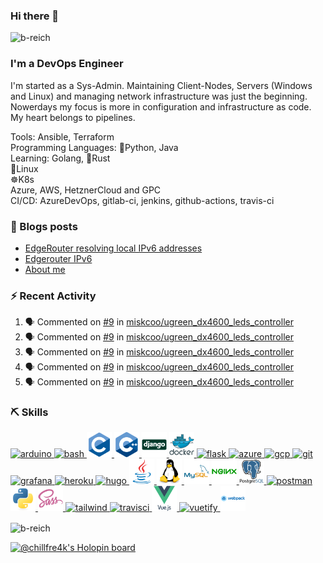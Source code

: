 ### Hi there 👋
<img src="https://komarev.com/ghpvc/?username=b-reich&style=flat-square" alt="b-reich" />

### I'm a DevOps Engineer
I'm started as a Sys-Admin. Maintaining Client-Nodes, Servers (Windows and Linux) and managing network infrastructure was just the beginning.
Nowerdays my focus is more in configuration and infrastructure as code. My heart belongs to pipelines.


Tools: Ansible, Terraform \
Programming Languages: 🐍Python, Java \
Learning: Golang, 🦀Rust \
🐧Linux \
☸K8s \
Azure, AWS, HetznerCloud and GPC \
CI/CD: AzureDevOps, gitlab-ci, jenkins, github-actions, travis-ci

### 📰 Blogs posts
<!-- BLOG-POST-LIST:START -->
- [EdgeRouter resolving local IPv6 addresses](https://benjaminreich.de/posts/edgerouter-resolving-local-ipv6-addresses/)
- [Edgerouter IPv6](https://benjaminreich.de/posts/configure-ipv6-on-a-edgerouter/)
- [About me](https://benjaminreich.de/about/)
<!-- BLOG-POST-LIST:END -->

### :zap: Recent Activity
<!--START_SECTION:activity-->
1. 🗣 Commented on [#9](https://github.com/miskcoo/ugreen_dx4600_leds_controller/issues/9#issuecomment-2171769915) in [miskcoo/ugreen_dx4600_leds_controller](https://github.com/miskcoo/ugreen_dx4600_leds_controller)
2. 🗣 Commented on [#9](https://github.com/miskcoo/ugreen_dx4600_leds_controller/issues/9#issuecomment-2169875547) in [miskcoo/ugreen_dx4600_leds_controller](https://github.com/miskcoo/ugreen_dx4600_leds_controller)
3. 🗣 Commented on [#9](https://github.com/miskcoo/ugreen_dx4600_leds_controller/issues/9#issuecomment-2169861968) in [miskcoo/ugreen_dx4600_leds_controller](https://github.com/miskcoo/ugreen_dx4600_leds_controller)
4. 🗣 Commented on [#9](https://github.com/miskcoo/ugreen_dx4600_leds_controller/issues/9#issuecomment-2169398185) in [miskcoo/ugreen_dx4600_leds_controller](https://github.com/miskcoo/ugreen_dx4600_leds_controller)
5. 🗣 Commented on [#9](https://github.com/miskcoo/ugreen_dx4600_leds_controller/issues/9#issuecomment-2169397753) in [miskcoo/ugreen_dx4600_leds_controller](https://github.com/miskcoo/ugreen_dx4600_leds_controller)
<!--END_SECTION:activity-->

### ⛏ Skills
<p align="left"> <a href="https://www.arduino.cc/" target="_blank"> <img src="https://cdn.worldvectorlogo.com/logos/arduino-1.svg" alt="arduino" width="40" height="40"/> </a> <a href="https://www.gnu.org/software/bash/" target="_blank"> <img src="https://www.vectorlogo.zone/logos/gnu_bash/gnu_bash-icon.svg" alt="bash" width="40" height="40"/> </a> <a href="https://www.cprogramming.com/" target="_blank"> <img src="https://raw.githubusercontent.com/devicons/devicon/master/icons/c/c-original.svg" alt="c" width="40" height="40"/> </a> <a href="https://www.w3schools.com/cpp/" target="_blank"> <img src="https://raw.githubusercontent.com/devicons/devicon/master/icons/cplusplus/cplusplus-original.svg" alt="cplusplus" width="40" height="40"/> </a> <a href="https://www.djangoproject.com/" target="_blank"> <img src="https://raw.githubusercontent.com/devicons/devicon/master/icons/django/django-original.svg" alt="django" width="40" height="40"/> </a> <a href="https://www.docker.com/" target="_blank"> <img src="https://raw.githubusercontent.com/devicons/devicon/master/icons/docker/docker-original-wordmark.svg" alt="docker" width="40" height="40"/> </a> <a href="https://flask.palletsprojects.com/" target="_blank"> <img src="https://www.vectorlogo.zone/logos/pocoo_flask/pocoo_flask-icon.svg" alt="flask" width="40" height="40"/> </a> <a href="https://azure.microsoft.com/en-in/" target="_blank" rel="noreferrer"> <img src="https://www.vectorlogo.zone/logos/microsoft_azure/microsoft_azure-icon.svg" alt="azure" width="40" height="40"/> </a> <a href="https://cloud.google.com" target="_blank"> <img src="https://www.vectorlogo.zone/logos/google_cloud/google_cloud-icon.svg" alt="gcp" width="40" height="40"/> </a> <a href="https://git-scm.com/" target="_blank"> <img src="https://www.vectorlogo.zone/logos/git-scm/git-scm-icon.svg" alt="git" width="40" height="40"/> </a> <a href="https://grafana.com" target="_blank"> <img src="https://www.vectorlogo.zone/logos/grafana/grafana-icon.svg" alt="grafana" width="40" height="40"/> </a> <a href="https://heroku.com" target="_blank"> <img src="https://www.vectorlogo.zone/logos/heroku/heroku-icon.svg" alt="heroku" width="40" height="40"/> </a> <a href="https://gohugo.io/" target="_blank"> <img src="https://api.iconify.design/logos-hugo.svg" alt="hugo" width="40" height="40"/> </a> <a href="https://www.java.com" target="_blank"> <img src="https://raw.githubusercontent.com/devicons/devicon/master/icons/java/java-original.svg" alt="java" width="40" height="40"/> </a> <a href="https://www.linux.org/" target="_blank"> <img src="https://raw.githubusercontent.com/devicons/devicon/master/icons/linux/linux-original.svg" alt="linux" width="40" height="40"/> </a> <a href="https://www.mysql.com/" target="_blank"> <img src="https://raw.githubusercontent.com/devicons/devicon/master/icons/mysql/mysql-original-wordmark.svg" alt="mysql" width="40" height="40"/> </a> <a href="https://www.nginx.com" target="_blank"> <img src="https://raw.githubusercontent.com/devicons/devicon/master/icons/nginx/nginx-original.svg" alt="nginx" width="40" height="40"/> </a> <a href="https://www.postgresql.org" target="_blank"> <img src="https://raw.githubusercontent.com/devicons/devicon/master/icons/postgresql/postgresql-original-wordmark.svg" alt="postgresql" width="40" height="40"/> </a> <a href="https://postman.com" target="_blank"> <img src="https://www.vectorlogo.zone/logos/getpostman/getpostman-icon.svg" alt="postman" width="40" height="40"/> </a> <a href="https://www.python.org" target="_blank"> <img src="https://raw.githubusercontent.com/devicons/devicon/master/icons/python/python-original.svg" alt="python" width="40" height="40"/> </a> <a href="https://sass-lang.com" target="_blank"> <img src="https://raw.githubusercontent.com/devicons/devicon/master/icons/sass/sass-original.svg" alt="sass" width="40" height="40"/> </a> <a href="https://tailwindcss.com/" target="_blank"> <img src="https://www.vectorlogo.zone/logos/tailwindcss/tailwindcss-icon.svg" alt="tailwind" width="40" height="40"/> </a> <a href="https://travis-ci.org" target="_blank"> <img src="https://www.vectorlogo.zone/logos/travis-ci/travis-ci-icon.svg" alt="travisci" width="40" height="40"/> </a> <a href="https://vuejs.org/" target="_blank"> <img src="https://raw.githubusercontent.com/devicons/devicon/master/icons/vuejs/vuejs-original-wordmark.svg" alt="vuejs" width="40" height="40"/> </a> <a href="https://vuetifyjs.com/en/" target="_blank"> <img src="https://bestofjs.org/logos/vuetify.svg" alt="vuetify" width="40" height="40"/> </a> <a href="https://webpack.js.org" target="_blank"> <img src="https://raw.githubusercontent.com/devicons/devicon/d00d0969292a6569d45b06d3f350f463a0107b0d/icons/webpack/webpack-original-wordmark.svg" alt="webpack" width="40" height="40"/> </a> </p>

<img align="center" src="https://github-readme-stats.vercel.app/api?username=b-reich&show_icons=true&count_private=true" alt="b-reich" />
<!---
<p align="center">
<a href="https://twitter.com/chillfre4k" target="blank"><img align="center" src="https://cdn.jsdelivr.net/npm/simple-icons@3.0.1/icons/twitter.svg" alt="chillfre4k" height="30" width="30" /></a>
</p>
-->

[![@chillfre4k's Holopin board](https://holopin.io/api/user/board?user=chillfre4k)](https://holopin.io/@chillfre4k)
